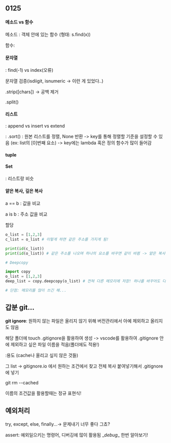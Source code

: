 ## 0125

#### 메소드 vs 함수

메소드 : 객체 안에 있는 함수 (형태: s.find(x))

함수: 



#### 문자열

: find(-1) vs index(오류)

문자열 검증(isdiigit, isnumeric -> 이런 게 있었다..)

.strip([chars]) -> 공백 제거

.split()



#### 리스트

: append vs insert vs extend

: .sort() : 원본 리스트를 정렬, None 반환 -> key를 통해 정렬할 기준을 설정할 수 있음 (ex: list의 [0]번째 요소) -> key에는 lambda 혹은 정의 함수가 많이 들어감



#### tuple



#### Set

: 리스트랑 비슷



#### 얕은 복사, 깊은 복사

a == b : 값을 비교

a is b : 주소 값을 비교

할당 

````python
o_list = [1,2,3]
c_list = o_list # 이렇게 하면 같은 주소를 가지게 됨!

print(id(c_list))
print(id(o_list)) # 같은 주소를 나오며 하나의 요소를 바꾸면 같이 바뀜 -> 얕은 복사

# Deepcopy

import copy
o_list = [1,2,3]
deep_list = copy.deepcopy(o_list) # 전혀 다른 메모리에 저장! 하나를 바꾸어도 다른 하나는 안바뀜

# 단점: 메모리를 많이 쓰긴 해...
````





## 갑분 git...

**git ignore**: 원하지 않는 파일은 올리지 않기 위해 버전관리에서 아예 제외하고 올리지도 않음

해당 폴더에 touch .gitignore을 활용하여 생성 -> vscode를 활용하여 .gitignore 안에 제외하고 싶은 파일 이름을 적음(폴더에도 적용!)

:용도 (cache나 올리고 싶지 않은 것들)

그 list -> gitignore.io 에서 원하는 조건에서 찾고 전체 복사 붙여넣기해서 .gitignore에 넣기

git rm --cached

이름의 조건값을 활용할때는 정규 표현식!



## 예외처리

try, except, else, finally...-> 문제내기 너무 좋다 그쵸?



assert: 예외일으키는 명령어, 디버깅에 많이 활용됨 \__debug__ 한번 알아보기!